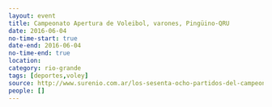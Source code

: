 ```yaml
---
layout: event 
title: Campeonato Apertura de Voleibol, varones, Pingüino-QRU
date: 2016-06-04
no-time-start: true
date-end: 2016-06-04
no-time-end: true
location: 
category: rio-grande
tags: [deportes,voley]
source: http://www.surenio.com.ar/los-sesenta-ocho-partidos-del-campeonato-apertura-2016/
people: []
---
```

